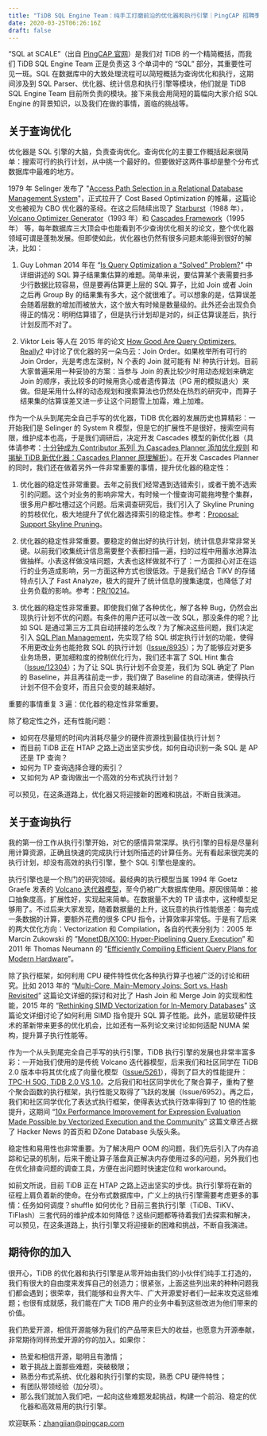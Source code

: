```yaml
---
title: "TiDB SQL Engine Team：纯手工打磨前沿的优化器和执行引擎｜PingCAP 招聘季"
date: 2020-03-25T06:26:16Z
draft: false
---
```


“SQL at SCALE”（出自 [PingCAP 官网](https://pingcap.com/)）是我们对 TiDB 的一个精简概括，而我们 TiDB SQL Engine Team 正是负责这 3 个单词中的 “SQL” 部分，其重要性可见一斑。SQL 在数据库中的大致处理流程可以简短概括为查询优化和执行，这期间涉及到 SQL Parser、优化器、统计信息和执行引擎等模块，他们就是 TiDB SQL Engine Team 目前所负责的模块。接下来我会用简短的篇幅向大家介绍 SQL Engine 的背景知识，以及我们在做的事情，面临的挑战等。

## 关于查询优化

优化器是 SQL 引擎的大脑，负责查询优化。查询优化的主要工作概括起来很简单：搜索可行的执行计划，从中挑一个最好的。但要做好这两件事却是整个分布式数据库中最难的地方。

1979 年 Selinger 发布了 "[Access Path Selection in a Relational Database Management System](https://courses.cs.duke.edu//compsci516/cps216/spring03/papers/selinger-etal-1979.pdf)"，正式拉开了 Cost Based Optimization 的帷幕，这篇论文也被视为 CBO 优化器的圣经。在这之后陆续出现了 [Starburst](https://people.eecs.berkeley.edu/~brewer/cs262/23-lohman88.pdf)（1988 年），[Volcano Optimizer Generator](https://15721.courses.cs.cmu.edu/spring2017/papers/14-optimizer1/graefe-icde1993.pdf)（1993 年）和 [Cascades Framework](https://www.cse.iitb.ac.in/infolab/Data/Courses/CS632/Papers/Cascades-graefe.pdf)（1995 年） 等，每年数据库三大顶会中也能看到不少查询优化相关的论文，整个优化器领域可谓是蓬勃发展。但即使如此，优化器也仍然有很多问题未能得到很好的解决，比如：

1. Guy Lohman 2014 年在 “[Is Query Optimization a “Solved” Problem?](https://wp.sigmod.org/?p=1075)” 中详细讲述的 SQL 算子结果集估算的难题。简单来说，要估算某个表需要扫多少行数据比较容易，但是要再估算更上层的 SQL 算子，比如 Join 或者 Join 之后再 Group By 的结果集有多大，这个就很难了。可以想象的是，估算误差会随着层数的增加而被放大，这个放大有时候是数量级的。此外还会出现负负得正的情况：明明估算错了，但是执行计划却是对的，纠正估算误差后，执行计划反而不对了。

2. Viktor Leis 等人在 2015 年的论文 [How Good Are Query Optimizers, Really?](http://www.vldb.org/pvldb/vol9/p204-leis.pdf) 中讨论了优化器的另一朵乌云：Join Order。如果枚举所有可行的 Join Order，光是考虑左深树，N 个表的 Join 就可能有 N! 种执行计划。目前大家普遍采用一种妥协的方案：当参与 Join 的表比较少时用动态规划来确定 Join 的顺序，表比较多的时候用贪心或者遗传算法（PG 用的模拟退火）来做。但是采用什么样的动态规划和搜索算法也仍然处在热烈的研究中，而算子结果集的估算误差又进一步让这个问题雪上加霜，难上加难。

作为一个从头到尾完全自己手写的优化器，TiDB 优化器的发展历史也算精彩：一开始我们是 Selinger 的 System R 模型，但是它的扩展性不是很好，搜索空间有限，维护成本也高，于是我们调研后，决定开发 Cascades 模型的新优化器（具体请参考：[十分钟成为 Contributor 系列| 为 Cascades Planner 添加优化规则](https://pingcap.com/zh/blog/10mins-become-contributor-20191126) 和 [揭秘 TiDB 新优化器：Cascades Planner 原理解析](https://pingcap.com/zh/blog/tidb-cascades-planner)）。在开发 Cascades Planner 的同时，我们还在做着另外一件非常重要的事情，提升优化器的稳定性：

1. 优化器的稳定性非常重要。去年之前我们经常遇到选错索引，或者干脆不选索引的问题。这个对业务的影响非常大，有时候一个慢查询可能拖垮整个集群，很多用户都吐槽过这个问题。后来调查研究后，我们引入了 Skyline Pruning 的剪枝优化，极大地提升了优化器选择索引的稳定性。参考：[Proposal: Support Skyline Pruning](https://github.com/pingcap/tidb/blob/master/docs/design/2019-01-25-skyline-pruning.md)。

2. 优化器的稳定性非常重要。要稳定的做出好的执行计划，统计信息非常非常关键。以前我们收集统计信息需要整个表都扫描一遍，扫的过程中用蓄水池算法做抽样。小表这样做没啥问题，大表也这样做就不行了：一方面担心对正在运行的业务造成影响，另一方面这种方式也很低效。于是我们结合 TiKV 的存储特点引入了 Fast Analyze，极大的提升了统计信息的搜集速度，也降低了对业务负载的影响。参考：[PR/10214](https://github.com/pingcap/tidb/pull/10214)。

3. 优化器的稳定性非常重要。即使我们做了各种优化，解了各种 Bug，仍然会出现执行计划不优的问题。有条件的用户还可以改一改 SQL，那没条件的呢？比如 SQL 是通过第三方工具自动拼接的怎么改？为了解决这些问题，我们决定引入 [SQL Plan Management](https://github.com/pingcap/tidb/projects/19)，先实现了给 SQL 绑定执行计划的功能，使得不用更改业务也能抢救 SQL 的执行计划（[Issue/8935](https://github.com/pingcap/tidb/issues/8935)）；为了能够应对更多业务场景，更加细粒度的控制优化行为，我们还丰富了 SQL Hint 集合（[Issue/12304](https://github.com/pingcap/tidb/issues/12304)）；为了让 SQL 执行计划不会变差，我们为 SQL 确定了 Plan 的 Baseline，并且再往前走一步，我们做了 Baseline 的自动演进，使得执行计划不但不会变坏，而且只会变的越来越好。

重要的事情重复 3 遍：优化器的稳定性非常重要。

除了稳定性之外，还有性能问题：

- 如何在尽量短的时间内消耗尽量少的硬件资源找到最佳执行计划？
- 而目前 TiDB 正在 HTAP 之路上迈出坚实步伐，如何自动识别一条 SQL 是 AP 还是 TP 查询？
- 如何为 TP 查询选择合理的索引？
- 又如何为 AP 查询做出一个高效的分布式执行计划？

可以预见，在这条道路上，优化器又将迎接新的困难和挑战，不断自我演进。

## 关于查询执行

我的第一份工作从执行引擎开始，对它的感情异常深厚。执行引擎的目标是尽量利用计算资源，正确且快速的完成执行计划所描述的计算任务。光有看起来很完美的执行计划，却没有高效的执行引擎，整个 SQL 引擎也是废的。

执行引擎也是一个热门的研究领域。最经典的执行模型当属 1994 年 Goetz Graefe 发表的 [Volcano 迭代器模型](https://paperhub.s3.amazonaws.com/dace52a42c07f7f8348b08dc2b186061.pdf)，至今仍被广大数据库使用。原因很简单：接口抽象度高，扩展性好，实现起来简单。在数据量不大的 TP 请求中，这种模型足够用了。不过后来大家发现，随着数据量的上升，这玩意的执行性能很差：每完成一条数据的计算，要额外花费的很多 CPU 指令，计算效率非常低。于是有了后来的两大优化方向：Vectorization 和 Compilation，各自的代表分别为：2005 年 Marcin Zukowski 的 ”[MonetDB/X100: Hyper-Pipelining Query Execution](http://cidrdb.org/cidr2005/papers/P19.pdf)” 和 2011 年 Thomas Neumann 的 “[Efficiently Compiling Efficient Query Plans for Modern Hardware](https://www.vldb.org/pvldb/vol4/p539-neumann.pdf)”。

除了执行框架，如何利用 CPU 硬件特性优化各种执行算子也被广泛的讨论和研究。比如 2013 年的 “[Multi-Core, Main-Memory Joins: Sort vs. Hash Revisited](http://www.vldb.org/pvldb/vol7/p85-balkesen.pdf)” 这篇论文详细的探讨和对比了 Hash Join 和 Merge Join 的实现和性能，2015 年的 “[Rethinking SIMD Vectorization for In-Memory Databases](http://www.cs.columbia.edu/~orestis/sigmod15.pdf)” 这篇论文详细讨论了如何利用 SIMD 指令提升 SQL 算子性能。此外，底层软硬件技术的革新带来更多的优化机会，比如还有一系列论文来讨论如何适配 NUMA 架构，提升算子执行性能等。

作为一个从头到尾完全自己手写的执行引擎，TiDB 执行引擎的发展也非常丰富多彩：一开始我们使用的是传统 Volcano 迭代器模型，后来我们和社区同学在 TiDB 2.0 版本中将其优化成了向量化模型（[Issue/5261](https://github.com/pingcap/tidb/issues/5261)），得到了巨大的性能提升：[TPC-H 50G, TiDB 2.0 VS 1.0](https://github.com/pingcap/docs-cn/blob/master/v2.1-legacy/benchmark/tpch.md)。之后我们和社区同学优化了聚合算子，重构了整个聚合函数的执行框架，执行性能又取得了飞跃的发展（Issue/6952）。再之后，我们和社区同学优化了表达式执行框架，使得表达式执行效率得到了 10 倍的性能提升，这期间 “[10x Performance Improvement for Expression Evaluation Made Possible by Vectorized Execution and the Community](https://en.pingcap.com/blog/10x-performance-improvement-for-expression-evaluation-made-possible-by-vectorized-execution/)” 这篇文章还占据了 Hacker News 的首页和 DZone Database 头版头条。

稳定性和易用性也非常重要。为了解决用户 OOM 的问题，我们先后引入了内存追踪和记录的机制，后来干脆让算子落盘真正解决内存使用过多的问题，另外我们也在优化排查问题的调查工具，方便在出问题时快速定位和 workaround。

如前文所说，目前 TiDB 正在 HTAP 之路上迈出坚实的步伐。执行引擎将在新的征程上肩负着新的使命。在分布式数据库中，广义上的执行引擎需要考虑更多的事情：任务如何调度？shuffle 如何优化？目前三套执行引擎（TiDB、TiKV、TiFlash）三套代码的维护成本如何降低？这些问题都等待着我们去探索和解决，可以预见，在这条道路上，执行引擎又将迎接新的困难和挑战，不断自我演进。

## 期待你的加入

很开心，TiDB 的优化器和执行引擎是从零开始由我们的小伙伴们纯手工打造的，我们有很大的自由度来发挥自己的创造力；很紧张，上面这些列出来的种种问题我们都会遇到；很荣幸，我们能够和业界大牛、广大开源爱好者们一起来攻克这些难题；也很有成就感，我们能在广大 TiDB 用户的业务中看到这些改进为他们带来的价值。

我们热爱开源，相信开源能够为我们的产品带来巨大的收益，也愿意为开源奉献，非常期待同样热爱开源的你的加入。如果你：

- 热爱和相信开源，聪明且有激情；
- 敢于挑战上面那些难题，突破极限；
- 熟悉分布式系统、优化器和执行引擎的实现，熟悉 CPU 硬件特性；
- 有团队带领经验（加分项）。
- 那么我们就加入我们吧，一起向这些难题发起挑战，构建一个前沿、稳定的优化器和高效易用的执行引擎。

欢迎联系：zhangjian@pingcap.com